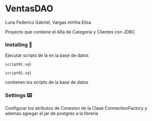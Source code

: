 # VentasDAO
Luna Federico Gabriel, Vargas mirtha Elisa

Proyecto que contiene el Alta de Categoria y Clientes con JDBC


### Installing 🔩
Ejecutar scripts de la en la base de datos

```
script01.sql
```

```
script02.sql
```
contienen los scripts de la base de datos

### Settings ⌨️

Configurar los atributos de Conexion de la Clase  ConnectionFactory y ademas agregar el jar de postgres a la libreria
